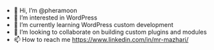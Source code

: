 - 👋 Hi, I’m @pheramoon
- 👀 I’m interested in WordPress
- 🌱 I’m currently learning WordPress custom development
- 💞️ I’m looking to collaborate on building custom plugins and modules
- 📫 How to reach me https://www.linkedin.com/in/mr-mazhari/

<!---
pheramoon/pheramoon is a ✨ special ✨ repository because its `README.md` (this file) appears on your GitHub profile.
You can click the Preview link to take a look at your changes.
--->
